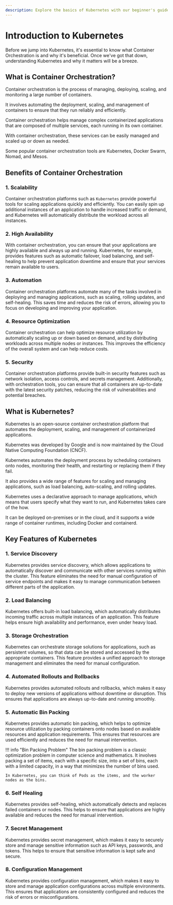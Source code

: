 ```yaml
---
description: Explore the basics of Kubernetes with our beginner's guide. Begin your journey into the world of container orchestration and management.
---
```



# Introduction to Kubernetes

Before we jump into Kubernetes, it's essential to know what Container Orchestration is and why it's beneficial. Once we've got that down, understanding Kubernetes and why it matters will be a breeze.


## What is Container Orchestration?

Container orchestration is the process of managing, deploying, scaling, and monitoring a large number of containers.

It involves automating the deployment, scaling, and management of containers to ensure that they run reliably and efficiently.

Container orchestration helps manage complex containerized applications that are composed of multiple services, each running in its own container.

With container orchestration, these services can be easily managed and scaled up or down as needed.

Some popular container orchestration tools are Kubernetes, Docker Swarm, Nomad, and Mesos.


## Benefits of Container Orchestration

### 1. Scalability

Container orchestration platforms such as `Kubernetes` provide powerful tools for scaling applications quickly and efficiently. You can easily spin up additional instances of an application to handle increased traffic or demand, and Kubernetes will automatically distribute the workload across all instances.

### 2. High Availability

With container orchestration, you can ensure that your applications are highly available and always up and running. Kubernetes, for example, provides features such as automatic failover, load balancing, and self-healing to help prevent application downtime and ensure that your services remain available to users.

### 3. Automation

Container orchestration platforms automate many of the tasks involved in deploying and managing applications, such as scaling, rolling updates, and self-healing. This saves time and reduces the risk of errors, allowing you to focus on developing and improving your application.

### 4. Resource Optimization

Container orchestration can help optimize resource utilization by automatically scaling up or down based on demand, and by distributing workloads across multiple nodes or instances. This improves the efficiency of the overall system and can help reduce costs.

### 5. Security

Container orchestration platforms provide built-in security features such as network isolation, access controls, and secrets management. Additionally, with orchestration tools, you can ensure that all containers are up-to-date with the latest security patches, reducing the risk of vulnerabilities and potential breaches.


## What is Kubernetes?

Kubernetes is an open-source container orchestration platform that automates the deployment, scaling, and management of containerized applications.

Kubernetes was developed by Google and is now maintained by the Cloud Native Computing Foundation (CNCF).

Kubernetes automates the deployment process by scheduling containers onto nodes, monitoring their health, and restarting or replacing them if they fail.

It also provides a wide range of features for scaling and managing applications, such as load balancing, auto-scaling, and rolling updates.

Kubernetes uses a declarative approach to manage applications, which means that users specify what they want to run, and Kubernetes takes care of the how.

It can be deployed on-premises or in the cloud, and it supports a wide range of container runtimes, including Docker and containerd.


## Key Features of Kubernetes

### 1. Service Discovery 

Kubernetes provides service discovery, which allows applications to automatically discover and communicate with other services running within the cluster. This feature eliminates the need for manual configuration of service endpoints and makes it easy to manage communication between different parts of the application.

### 2. Load Balancing

Kubernetes offers built-in load balancing, which automatically distributes incoming traffic across multiple instances of an application. This feature helps ensure high availability and performance, even under heavy load.

### 3. Storage Orchestration

Kubernetes can orchestrate storage solutions for applications, such as persistent volumes, so that data can be stored and accessed by the appropriate containers. This feature provides a unified approach to storage management and eliminates the need for manual configuration.

### 4. Automated Rollouts and Rollbacks

Kubernetes provides automated rollouts and rollbacks, which makes it easy to deploy new versions of applications without downtime or disruption. This ensures that applications are always up-to-date and running smoothly.

### 5. Automatic Bin Packing

Kubernetes provides automatic bin packing, which helps to optimize resource utilization by packing containers onto nodes based on available resources and application requirements. This ensures that resources are used efficiently and reduces the need for manual intervention.

!!! info "Bin Packing Problem"
    The bin packing problem is a classic optimization problem in computer science and mathematics. It involves packing a set of items, each with a specific size, into a set of bins, each with a limited capacity, in a way that minimizes the number of bins used.

    In Kubernetes, you can think of Pods as the items, and the worker nodes as the bins.

### 6. Self Healing

Kubernetes provides self-healing, which automatically detects and replaces failed containers or nodes. This helps to ensure that applications are highly available and reduces the need for manual intervention.

### 7. Secret Management

Kubernetes provides secret management, which makes it easy to securely store and manage sensitive information such as API keys, passwords, and tokens. This helps to ensure that sensitive information is kept safe and secure.

### 8. Configuration Management

Kubernetes provides configuration management, which makes it easy to store and manage application configurations across multiple environments. This ensures that applications are consistently configured and reduces the risk of errors or misconfigurations.